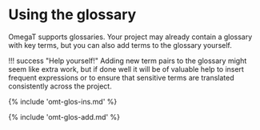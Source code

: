 # Using the glossary

OmegaT supports glossaries. Your project may already contain a glossary with key terms, but you can also add terms to the glossary yourself.

<!-- prettier-ignore -->
!!! success "Help yourself!"
    Adding new term pairs to the glossary might seem like extra work, but if done well it will be of valuable help to insert frequent expressions or to ensure that sensitive terms are translated consistently across the project.

<!-- section: inserting glossary matches -->

{% include 'omt-glos-ins.md' %}

<!-- section: inserting glossary matches -->

{% include 'omt-glos-add.md' %}
